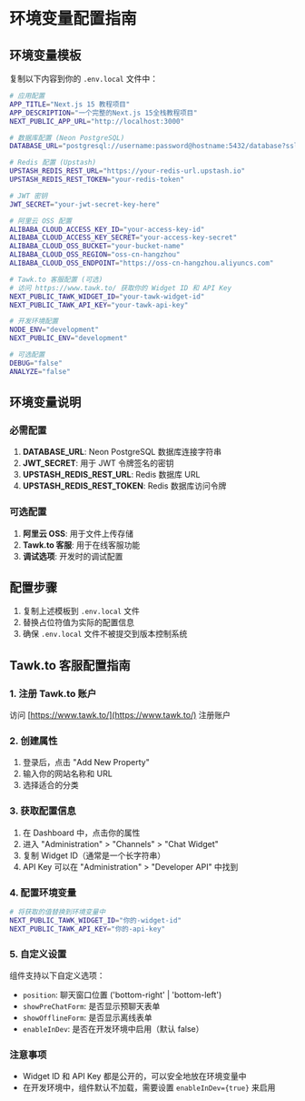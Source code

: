 # 环境变量配置指南

## 环境变量模板

复制以下内容到你的 `.env.local` 文件中：

```bash
# 应用配置
APP_TITLE="Next.js 15 教程项目"
APP_DESCRIPTION="一个完整的Next.js 15全栈教程项目"
NEXT_PUBLIC_APP_URL="http://localhost:3000"

# 数据库配置 (Neon PostgreSQL)
DATABASE_URL="postgresql://username:password@hostname:5432/database?sslmode=require"

# Redis 配置 (Upstash)
UPSTASH_REDIS_REST_URL="https://your-redis-url.upstash.io"
UPSTASH_REDIS_REST_TOKEN="your-redis-token"

# JWT 密钥
JWT_SECRET="your-jwt-secret-key-here"

# 阿里云 OSS 配置
ALIBABA_CLOUD_ACCESS_KEY_ID="your-access-key-id"
ALIBABA_CLOUD_ACCESS_KEY_SECRET="your-access-key-secret"
ALIBABA_CLOUD_OSS_BUCKET="your-bucket-name"
ALIBABA_CLOUD_OSS_REGION="oss-cn-hangzhou"
ALIBABA_CLOUD_OSS_ENDPOINT="https://oss-cn-hangzhou.aliyuncs.com"

# Tawk.to 客服配置 (可选)
# 访问 https://www.tawk.to/ 获取你的 Widget ID 和 API Key
NEXT_PUBLIC_TAWK_WIDGET_ID="your-tawk-widget-id"
NEXT_PUBLIC_TAWK_API_KEY="your-tawk-api-key"

# 开发环境配置
NODE_ENV="development"
NEXT_PUBLIC_ENV="development"

# 可选配置
DEBUG="false"
ANALYZE="false"
```

## 环境变量说明

### 必需配置

1. **DATABASE_URL**: Neon PostgreSQL 数据库连接字符串
2. **JWT_SECRET**: 用于 JWT 令牌签名的密钥
3. **UPSTASH_REDIS_REST_URL**: Redis 数据库 URL
4. **UPSTASH_REDIS_REST_TOKEN**: Redis 数据库访问令牌

### 可选配置

1. **阿里云 OSS**: 用于文件上传存储
2. **Tawk.to 客服**: 用于在线客服功能
3. **调试选项**: 开发时的调试配置

## 配置步骤

1. 复制上述模板到 `.env.local` 文件
2. 替换占位符值为实际的配置信息
3. 确保 `.env.local` 文件不被提交到版本控制系统

## Tawk.to 客服配置指南

### 1. 注册 Tawk.to 账户

访问 [https://www.tawk.to/](https://www.tawk.to/) 注册账户

### 2. 创建属性

1. 登录后，点击 "Add New Property"
2. 输入你的网站名称和 URL
3. 选择适合的分类

### 3. 获取配置信息

1. 在 Dashboard 中，点击你的属性
2. 进入 "Administration" > "Channels" > "Chat Widget"
3. 复制 Widget ID（通常是一个长字符串）
4. API Key 可以在 "Administration" > "Developer API" 中找到

### 4. 配置环境变量

```bash
# 将获取的值替换到环境变量中
NEXT_PUBLIC_TAWK_WIDGET_ID="你的-widget-id"
NEXT_PUBLIC_TAWK_API_KEY="你的-api-key"
```

### 5. 自定义设置

组件支持以下自定义选项：

- `position`: 聊天窗口位置 ('bottom-right' | 'bottom-left')
- `showPreChatForm`: 是否显示预聊天表单
- `showOfflineForm`: 是否显示离线表单
- `enableInDev`: 是否在开发环境中启用（默认 false）

### 注意事项

- Widget ID 和 API Key 都是公开的，可以安全地放在环境变量中
- 在开发环境中，组件默认不加载，需要设置 `enableInDev={true}` 来启用
